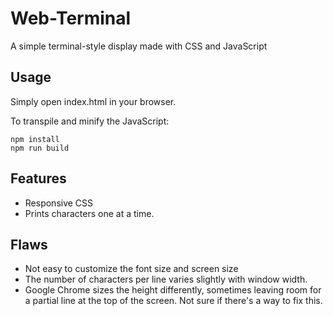 # Web-Terminal
A simple terminal-style display made with CSS and JavaScript

## Usage
Simply open index.html in your browser.

To transpile and minify the JavaScript:
```
npm install
npm run build
```

## Features
* Responsive CSS
* Prints characters one at a time.

## Flaws
* Not easy to customize the font size and screen size
* The number of characters per line varies slightly with window width.
* Google Chrome sizes the height differently, sometimes leaving room for a partial line at the top of the screen. Not sure if there's a way to fix this.

